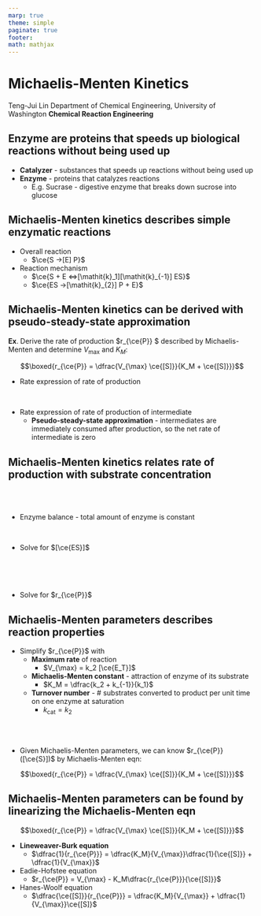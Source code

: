 ```yaml
---
marp: true
theme: simple
paginate: true
footer:
math: mathjax
---
```

<!-- Marp for VS Code v2.6.0 -->

<!-- headingDivider: 2 -->
<!-- _class: cover -->
# Michaelis-Menten Kinetics

Teng-Jui Lin
Department of Chemical Engineering, University of Washington
**Chemical Reaction Engineering**

## Enzyme are proteins that speeds up biological reactions without being used up

- **Catalyzer** - substances that speeds up reactions without being used up
- **Enzyme** - proteins that catalyzes reactions
  - E.g. Sucrase - digestive enzyme that breaks down sucrose into glucose

## Michaelis-Menten kinetics describes simple enzymatic reactions

- Overall reaction
  - $\ce{S ->[E] P}$
- Reaction mechanism
  - $\ce{S + E <=>[\mathit{k}_1][\mathit{k}_{-1}] ES}$
  - $\ce{ES ->[\mathit{k}_{2}] P + E}$

## Michaelis-Menten kinetics can be derived with pseudo-steady-state approximation

**Ex**. Derive the rate of production $r_{\ce{P}}
$ described by Michaelis-Menten and determine $V_{\max}$ and $K_M$:

$$\boxed{r_{\ce{P}} = \dfrac{V_{\max} \ce{[S]}}{K_M + \ce{[S]}}}$$

- Rate expression of rate of production

<br/>

- Rate expression of rate of production of intermediate
  - **Pseudo-steady-state approximation** - intermediates are immediately consumed after production, so the net rate of intermediate is zero

## Michaelis-Menten kinetics relates rate of production with substrate concentration

<br/><br/>

- Enzyme balance - total amount of enzyme is constant

<br/>

- Solve for $[\ce{ES}]$

<br/><br/><br/>

- Solve for $r_{\ce{P}}$

## Michaelis-Menten parameters describes reaction properties

- Simplify $r_{\ce{P}}$ with
  - **Maximum rate** of reaction
    - $V_{\max} = k_2 [\ce{E_T}]$
  - **Michaelis-Menten constant** - attraction of enzyme of its substrate
    - $K_M = \dfrac{k_2 + k_{-1}}{k_1}$
  - **Turnover number** - # substrates converted to product per unit time on one enzyme at saturation
    - $k_{\text{cat}} = k_2$

<br/><br/>

- Given Michaelis-Menten parameters, we can know $r_{\ce{P}}([\ce{S}])$ by Michaelis-Menten eqn:

$$\boxed{r_{\ce{P}} = \dfrac{V_{\max} \ce{[S]}}{K_M + \ce{[S]}}}$$

## Michaelis-Menten parameters can be found by linearizing the Michaelis-Menten eqn

$$\boxed{r_{\ce{P}} = \dfrac{V_{\max} \ce{[S]}}{K_M + \ce{[S]}}}$$

- **Lineweaver-Burk equation**
  - $\dfrac{1}{r_{\ce{P}}} = \dfrac{K_M}{V_{\max}}\dfrac{1}{\ce{[S]}} + \dfrac{1}{V_{\max}}$
- Eadie-Hofstee equation
  - $r_{\ce{P}} = V_{\max} - K_M\dfrac{r_{\ce{P}}}{\ce{[S]}}$
- Hanes-Woolf equation
  - $\dfrac{\ce{[S]}}{r_{\ce{P}}} = \dfrac{K_M}{V_{\max}} + \dfrac{1}{V_{\max}}\ce{[S]}$
